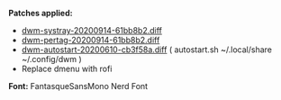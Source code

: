 
**Patches applied:**
- [dwm-systray-20200914-61bb8b2.diff](https://dwm.suckless.org/patches/pertag/dwm-pertag-20200914-61bb8b2.diff)
- [dwm-pertag-20200914-61bb8b2.diff](https://dwm.suckless.org/patches/pertag/dwm-pertag-20200914-61bb8b2.diff)
- [dwm-autostart-20200610-cb3f58a.diff](https://dwm.suckless.org/patches/autostart/dwm-autostart-20161205-bb3bd6f.diff) ( autostart.sh ~/.local/share ~/.config/dwm )
- Replace dmenu with rofi

**Font:**
FantasqueSansMono Nerd Font 
